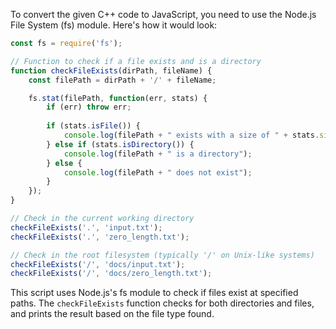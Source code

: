 To convert the given C++ code to JavaScript, you need to use the Node.js File System (fs) module. Here's how it would look:

```javascript
const fs = require('fs');

// Function to check if a file exists and is a directory
function checkFileExists(dirPath, fileName) {
    const filePath = dirPath + '/' + fileName;

    fs.stat(filePath, function(err, stats) {
        if (err) throw err;
        
        if (stats.isFile()) {
            console.log(filePath + " exists with a size of " + stats.size + " bytes.");
        } else if (stats.isDirectory()) {
            console.log(filePath + " is a directory");
        } else {
            console.log(filePath + " does not exist");
        }
    });
}

// Check in the current working directory
checkFileExists('.', 'input.txt');
checkFileExists('.', 'zero_length.txt');

// Check in the root filesystem (typically '/' on Unix-like systems)
checkFileExists('/', 'docs/input.txt');
checkFileExists('/', 'docs/zero_length.txt');
```

This script uses Node.js's fs module to check if files exist at specified paths. The `checkFileExists` function checks for both directories and files, and prints the result based on the file type found.
